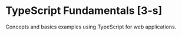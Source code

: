 # TypeScript Fundamentals [3-s]
Concepts and basics examples using TypeScript for web applications.

